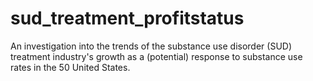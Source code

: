 # sud_treatment_profitstatus
 An investigation into the trends of the substance use disorder (SUD) treatment industry's growth as a (potential) response to substance use rates in the 50 United States.
